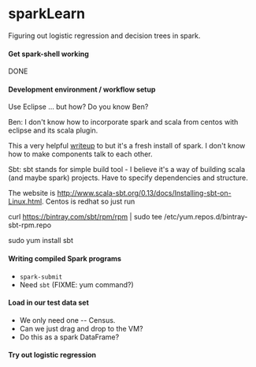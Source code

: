 # sparkLearn

Figuring out logistic regression and decision trees in spark.

#### Get spark-shell working

DONE

#### Development environment / workflow setup

Use Eclipse ... but how?  Do you know Ben?

Ben: I don't know how to incorporate spark and scala from centos with eclipse and its scala plugin.

This a very helpful [writeup](http://www.nodalpoint.com/development-and-deployment-of-spark-applications-with-scala-eclipse-and-sbt-part-1-installation-configuration/#comments) to but it's a fresh install of spark. I don't know how to make components talk to each other.

Sbt:
sbt stands for simple build tool - I believe it's a way of building scala (and maybe spark) projects. Have to specify dependencies and structure.

The website is http://www.scala-sbt.org/0.13/docs/Installing-sbt-on-Linux.html. Centos is redhat so just run

curl https://bintray.com/sbt/rpm/rpm | sudo tee /etc/yum.repos.d/bintray-sbt-rpm.repo

sudo yum install sbt



#### Writing compiled Spark programs

* `spark-submit`
* Need `sbt` (FIXME:  yum command?)

#### Load in our test data set

* We only need one -- Census.
* Can we just drag and drop to the VM?
* Do this as a spark DataFrame?

#### Try out logistic regression


